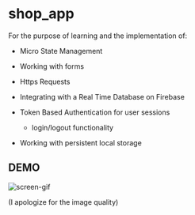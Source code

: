 # shop_app

For the purpose of learning and the implementation of: 

- Micro State Management

- Working with forms

- Https Requests

- Integrating with a Real Time Database on Firebase

- Token Based Authentication for user sessions
    - login/logout functionality

- Working with persistent local storage

## DEMO

![screen-gif](./lib/images/demo.gif)

(I apologize for the image quality)